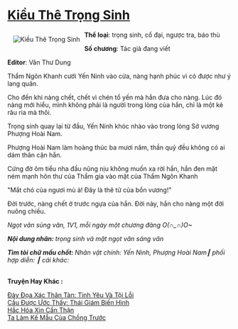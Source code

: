 <a href="https://utruyen.com/truyen/kieu-the-trong-sinh/18912/" title="Kiều Thê Trọng Sinh"><h1>Kiều Thê Trọng Sinh</h1></a><div style="display:table"><img align="right" style="float: left; padding: 10px;" src="https://utruyen.com/images/story/200x260/kieu-the-trong-sinh.jpg" alt="Kiều Thê Trọng Sinh"><b>Thể loại</b>: trọng sinh, cổ đại, ngược tra, báo thù<p></p><b>Số chương</b>: Tác giả đang viết<p></p><b>Editor</b>: Vân Thư Dung<p></p>Thẩm Ngôn Khanh cưới Yến Ninh vào cửa, nàng hạnh phúc vì có được như ý lang quân. <p></p>Cho đến khi nàng chết, chết vì chén tổ yến mà hắn đưa cho nàng. Lúc đó nàng mới hiểu, mình không phải là người trong lòng của hắn, chỉ là một kẻ râu ria mà thôi.<p></p>Trọng sinh quay lại từ đầu, Yến Ninh khóc nhào vào trong lòng Sở vương Phượng Hoài Nam.<p></p>Phượng Hoài Nam làm hoàng thúc ba mươi năm, thần quỷ đều không có ai dám thân cận hắn.<p></p>Cứng đờ ôm tiểu nha đầu nũng nịu không muốn xa rời hắn, hắn đen mặt ném mạnh hôn thư của Thẩm gia vào mặt của Thẩm Ngôn Khanh<p></p>"Mắt chó của ngươi mù à! Đây là thê tử của bổn vương!"<p></p>Đời trước, nàng chết ở trước ngựa của hắn. Đời này, hắn cho nàng một đời nuông chiều.<p></p><i>Ngọt văn sủng văn, 1V1, mỗi ngày một chương đảng O(∩_∩)O~</i><p></p><b><i>Nội dung nhãn: </i></b><i>trọng sinh vả mặt ngọt văn sảng văn</i><p></p><b><i>Tìm tòi chữ mấu chốt: </i></b><i>Nhân vật chính: Yến Ninh, Phượng Hoài Nam┃ phối hợp diễn: ┃ cái khác:</i></div><p><br><b>Truyện Hay Khác :</b></p><a href="https://utruyen.com/truyen/day-doa-xac-than-tan-tinh-yeu-va-toi-loi/19182/" alt="Đày Đọa Xác Thân Tàn: Tình Yêu Và Tội Lỗi">Đày Đọa Xác Thân Tàn: Tình Yêu Và Tội Lỗi</a><br/><a href="https://www.flickr.com/photos/184340401@N07/48819263167/" alt="Cầu Được Ước Thấy: Thái Giám Biến Hình">Cầu Được Ước Thấy: Thái Giám Biến Hình</a><br/><a href="https://github.com/quanluxury/ngontinhhot/tree/master/truyenhay/18710/" alt="Hắc Hóa Xin Cẩn Thận">Hắc Hóa Xin Cẩn Thận</a><br/><a href="https://github.com/quanluxury/ngontinhhot/tree/master/truyenhay/19112/" alt="Ta Làm Kế Mẫu Của Chồng Trước">Ta Làm Kế Mẫu Của Chồng Trước</a><br/>